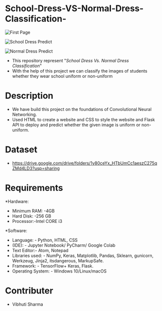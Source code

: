 # School-Dress-VS-Normal-Dress-Classification-

![First Page](https://user-images.githubusercontent.com/77228006/121851775-293b8400-cd0c-11eb-8445-b072d30e2043.png)

![School Dress Predict](https://user-images.githubusercontent.com/77228006/121851788-2e98ce80-cd0c-11eb-989f-a0f516613f5a.png)

![Normal Dress Predict](https://user-images.githubusercontent.com/77228006/121851795-348eaf80-cd0c-11eb-8ace-1b9c63eb5368.png)

* This repository represent "*School Dress Vs. Normal Dress Classification*"
* With the help of this project we can classify the images of students whether they wear school uniform or non-uniform

# Description 
* We have build this project on the foundations of Convolutional Neural Networking.
* Used HTML to create a website and CSS to style the website and Flask API to deploy and predict whether the given image is uniform or non-uniform.

# Dataset
* https://drive.google.com/drive/folders/1y80ceYx_HTbUmCc1aeszC275qZMd4LD3?usp=sharing

# Requirements
*Hardware: 
* Minimum RAM: -4GB
* Hard Disk: -256 GB
* Processor:-Intel CORE i3

*Software:
* Language: - Python, HTML, CSS
* (IDE): - Jupyter Notebook/ PyCharm/ Google Colab
* Text Editor:- Atom, Notepad 
* Libraries used: - NumPy, Keras, Matplotlib, Pandas, Sklearn, gunicorn, Werkzeug, Jinja2, itsdangerous, MarkupSafe.
* Framework: - TensorFlow+ Keras, Flask.
* Operating System: - Windows 10/Linux/macOS

# Contributer
* Vibhuti Sharma 


